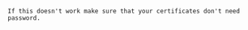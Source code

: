 <!-- layout:code post: 2004-09-26-ssl-certificate_separate-domains-with-different- -->

```

If this doesn't work make sure that your certificates don't need password.

```
